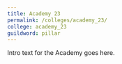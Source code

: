 ```yaml
---
title: Academy 23
permalink: /colleges/academy_23/
college: academy_23
guildword: pillar
---
```

Intro text for the Academy goes here.

